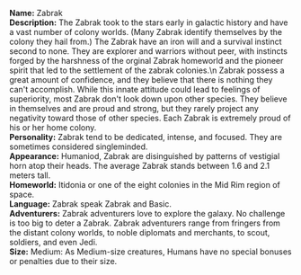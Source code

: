 **Name:** Zabrak  
**Description:** The Zabrak took to the stars early in galactic history and have a vast number of colony worlds. (Many Zabrak identify themselves by the colony they hail from.) The Zabrak have an iron will and a survival instinct second to none. They are explorer and warriors without peer, with instincts forged by the harshness of the orginal Zabrak homeworld and the pioneer spirit that led to the settlement of the zabrak colonies.\n Zabrak possess a great amount of confidence, and they believe that there is nothing they can't accomplish. While this innate attitude could lead to feelings of superiority, most Zabrak don't look down upon other species. They believe in themselves and are proud and strong, but they rarely project any negativity toward those of other species. Each Zabrak is extremely proud of his or her home colony.  
**Personality:** Zabrak tend to be dedicated, intense, and focused. They are sometimes considered singleminded.  
**Appearance:** Humaniod, Zabrak are disinguished by patterns of vestigial horn atop their heads. The average Zabrak stands between 1.6 and 2.1 meters tall.  
**Homeworld:** Itidonia or one of the eight colonies in the Mid Rim region of space.  
**Language:** Zabrak speak Zabrak and Basic.  
**Adventurers:** Zabrak adventurers love to explore the galaxy. No challenge is too big to deter a Zabrak. Zabrak adventurers range from fringers from the distant colony worlds, to noble diplomats and merchants, to scout, soldiers, and even Jedi.  
**Size:** Medium: As Medium-size creatures, Humans have no special bonuses or penalties due to their size.
